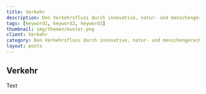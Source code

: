 ```yaml
---
title: Verkehr
description: Den Verkehrsfluss durch innovative, natur- und menschengerechte Infrastrukturprojekte zur Erhöhung der Mobilität dynamischer gestalten
tags: [keyword1, keyword2, keyword3]
thumbnail: img/themen/muster.png
client: Verkehr
category: Den Verkehrsfluss durch innovative, natur- und menschengerechte Infrastrukturprojekte zur Erhöhung der Mobilität dynamischer gestalten
layout: posts
---
```

## Verkehr

Text
